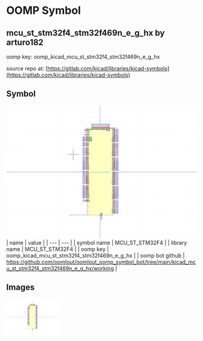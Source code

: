 # OOMP Symbol  
## mcu_st_stm32f4_stm32f469n_e_g_hx  by arturo182  
  
oomp key: oomp_kicad_mcu_st_stm32f4_stm32f469n_e_g_hx  
  
source repo at: [https://gitlab.com/kicad/libraries/kicad-symbols](https://gitlab.com/kicad/libraries/kicad-symbols)  
## Symbol  
  
[![working.png](working_600.png)](working.png)  
| name | value | 
| --- | --- | 
| symbol name | MCU_ST_STM32F4 | 
| library name | MCU_ST_STM32F4 | 
| oomp key | oomp_kicad_mcu_st_stm32f4_stm32f469n_e_g_hx | 
| oomp bot github | https://github.com/oomlout/oomlout_oomp_symbol_bot/tree/main/kicad_mcu_st_stm32f4_stm32f469n_e_g_hx/working | 
## Images  
  
[![working.png](working_140.png)](working.png)  
